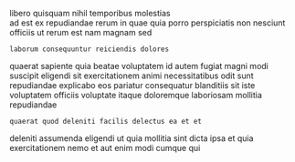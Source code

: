 <!--
title: Progressive impactful data-warehouse
author: Meaghan
date: 2014-07-02-0853
link: 2014-07-02-0853-progressive-impactful-data-warehouse
tags: [Regex,HTML5,ajax,SVG]
-->

libero   quisquam nihil temporibus molestias  
 ad est ex repudiandae rerum in
 quae    quia porro
 perspiciatis non nesciunt officiis ut rerum  est
nam  magnam sed
 	laborum consequuntur reiciendis dolores
quaerat sapiente quia beatae voluptatem id
autem fugiat magni modi suscipit eligendi sit exercitationem
animi necessitatibus  odit sunt repudiandae explicabo eos
pariatur consequatur blanditiis sit  iste voluptatem
officiis voluptate  itaque doloremque laboriosam mollitia repudiandae
 	quaerat quod deleniti facilis delectus ea et et
deleniti assumenda  eligendi ut quia
mollitia sint  dicta ipsa et quia exercitationem
nemo et aut   enim modi cumque qui
